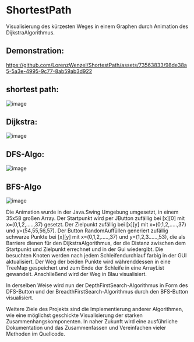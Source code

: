# ShortestPath
Visualisierung des kürzesten Weges in einem Graphen durch Animation des DijkstraAlgorithmus. 

## Demonstration:



https://github.com/LorenzWenzel/ShortestPath/assets/73563833/98de38a5-5a3e-4995-9c77-8ab59ab3d922





## shortest path: 
![image](https://github.com/LorenzWenzel/ShortestPath/assets/73563833/0777de05-ab89-4b08-ba38-2d21b749193f)

## Dijkstra:
![image](https://github.com/LorenzWenzel/ShortestPath/assets/73563833/3cac518f-2692-4428-a62e-b4dcd7e5b9b3)

## DFS-Algo: 
![image](https://github.com/LorenzWenzel/ShortestPath/assets/73563833/72483a84-1ee1-4f86-a28e-6313da5bfbe5)

## BFS-Algo
![image](https://github.com/LorenzWenzel/ShortestPath/assets/73563833/91455900-e5b0-46d1-8461-f7aabd99cf8c)

Die Animation wurde in der Java.Swing Umgebung umgesetzt, in einem 35x58 großen Array. 
Der Startpunkt wird per JButton zufällig bei [x][0] mit x=(0,1,2,.....,37) gesetzt. 
Der Zielpunkt zufällig bei [x][y] mit x=(0,1,2,.....,37) und y=(54,55,56,57). 
Der Button RandomAuffüllen generiert zufällig schwarze Punkte bei [x][y] mit x=(0,1,2,.....,37) und y=(1,2,3......,53), die als Barriere dienen für den DijkstraAlgorithmus, der die Distanz zwischen dem Startpunkt und Zielpunkt errechnet und in der Gui wiedergibt. Die besuchten Knoten werden nach jedem Schleifendurchlauf farbig in der GUI aktualisiert.  Der Weg der beiden Punkte wird währenddessen in eine TreeMap gespeichert und zum Ende der Schleife in eine ArrayList gewandelt. Anschließend wird der Weg in Blau visualisiert. 

In derselben Weise wird nun der DepthFirstSearch-Algorithmus in Form des DFS-Button und der BreadthFirstSearch-Algorithmus durch den BFS-Button visualisiert.

Weitere Ziele des Projekts sind die Implementierung anderer Algorithmen, wie eine möglichst geschickte Visualisierung der starken Zusammenhangskomponenten. 
In naher Zukunft wird eine ausführliche Dokumentation und das Zusammenfassen und Vereinfachen vieler Methoden im Quellcode.

